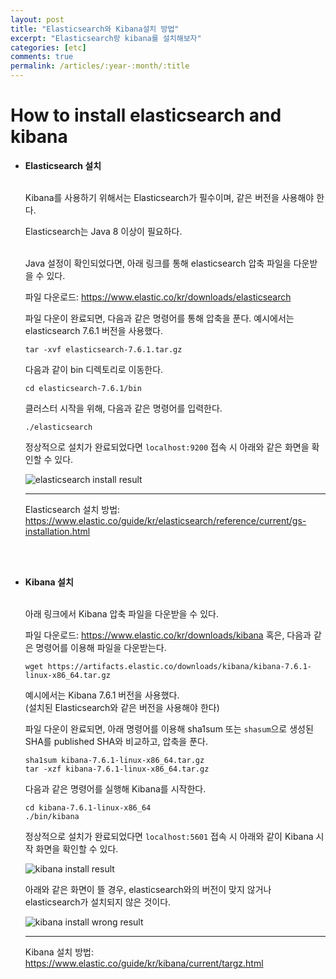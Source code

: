 ```yaml
---
layout: post
title: "Elasticsearch와 Kibana설치 방법"
excerpt: "Elasticsearch랑 kibana를 설치해보자"
categories: [etc]
comments: true
permalink: /articles/:year-:month/:title
---
```


# How to install elasticsearch and kibana 

- **Elasticsearch 설치**<br><br>


    Kibana를 사용하기 위해서는 Elasticsearch가 필수이며, 같은 버전을 사용해야 한다. 


    Elasticsearch는 Java 8 이상이 필요하다. <br><br>
    

    Java 설정이 확인되었다면, 아래 링크를 통해 elasticsearch 압축 파일을 다운받을 수 있다. 

    파일 다운로드: <https://www.elastic.co/kr/downloads/elasticsearch>


    파일 다운이 완료되면, 다음과 같은 명령어를 통해 압축을 푼다. 예시에서는 elasticsearch 7.6.1 버전을 사용했다. 

    ```
    tar -xvf elasticsearch-7.6.1.tar.gz
    ```


    다음과 같이 bin 디렉토리로 이동한다. 

    ```
    cd elasticsearch-7.6.1/bin
    ```


    클러스터 시작을 위해, 다음과 같은 명령어를 입력한다. 

    ```
    ./elasticsearch
    ```


    정상적으로 설치가 완료되었다면 
    `localhost:9200` 접속 시 아래와 같은 화면을 확인할 수 있다. 
    
    ![elasticsearch install result](elasticsearch-install-result.png)


    ---
    Elasticsearch 설치 방법: <https://www.elastic.co/guide/kr/elasticsearch/reference/current/gs-installation.html>
<br>
<br>

- **Kibana 설치**<br><br>


    아래 링크에서 Kibana 압축 파일을 다운받을 수 있다. 


    파일 다운로드: <https://www.elastic.co/kr/downloads/kibana>
    혹은, 다음과 같은 명령어를 이용해 파일을 다운받는다.

    ```
    wget https://artifacts.elastic.co/downloads/kibana/kibana-7.6.1-linux-x86_64.tar.gz
    ```

    예시에서는 Kibana 7.6.1 버전을 사용했다. <br>(설치된 Elasticsearch와 같은 버전을 사용해야 한다)


    파일 다운이 완료되면, 아래 명령어를 이용해 sha1sum 또는 `shasum`으로 생성된 SHA를 published SHA와 비교하고, 압축을 푼다. 

    ```
    sha1sum kibana-7.6.1-linux-x86_64.tar.gz 
    tar -xzf kibana-7.6.1-linux-x86_64.tar.gz
    ```
    
    
    다음과 같은 명령어를 실행해 Kibana를 시작한다. 

    ```
    cd kibana-7.6.1-linux-x86_64
    ./bin/kibana
    ```

    
    
    정상적으로 설치가 완료되었다면 
    `localhost:5601` 접속 시 아래와 같이 Kibana 시작 화면을 확인할 수 있다.

    ![kibana install result](kibana-install-result.png)
  
  

    아래와 같은 화면이 뜰 경우, elasticsearch와의 버전이 맞지 않거나 elasticsearch가 설치되지 않은 것이다.

    ![kibana install wrong result](kibana-install-wrong-result.png)

    ---
    Kibana 설치 방법: <https://www.elastic.co/guide/kr/kibana/current/targz.html>
